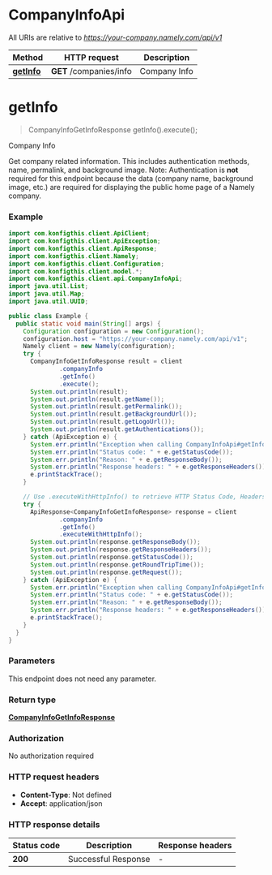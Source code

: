 # CompanyInfoApi

All URIs are relative to *https://your-company.namely.com/api/v1*

| Method | HTTP request | Description |
|------------- | ------------- | -------------|
| [**getInfo**](CompanyInfoApi.md#getInfo) | **GET** /companies/info | Company Info |


<a name="getInfo"></a>
# **getInfo**
> CompanyInfoGetInfoResponse getInfo().execute();

Company Info

Get company related information. This includes authentication methods, name, permalink, and background image.  Note: Authentication is **not** required for this endpoint because the data (company name, background image, etc.) are required for displaying the public home page of a Namely company.

### Example
```java
import com.konfigthis.client.ApiClient;
import com.konfigthis.client.ApiException;
import com.konfigthis.client.ApiResponse;
import com.konfigthis.client.Namely;
import com.konfigthis.client.Configuration;
import com.konfigthis.client.model.*;
import com.konfigthis.client.api.CompanyInfoApi;
import java.util.List;
import java.util.Map;
import java.util.UUID;

public class Example {
  public static void main(String[] args) {
    Configuration configuration = new Configuration();
    configuration.host = "https://your-company.namely.com/api/v1";
    Namely client = new Namely(configuration);
    try {
      CompanyInfoGetInfoResponse result = client
              .companyInfo
              .getInfo()
              .execute();
      System.out.println(result);
      System.out.println(result.getName());
      System.out.println(result.getPermalink());
      System.out.println(result.getBackgroundUrl());
      System.out.println(result.getLogoUrl());
      System.out.println(result.getAuthentications());
    } catch (ApiException e) {
      System.err.println("Exception when calling CompanyInfoApi#getInfo");
      System.err.println("Status code: " + e.getStatusCode());
      System.err.println("Reason: " + e.getResponseBody());
      System.err.println("Response headers: " + e.getResponseHeaders());
      e.printStackTrace();
    }

    // Use .executeWithHttpInfo() to retrieve HTTP Status Code, Headers and Request
    try {
      ApiResponse<CompanyInfoGetInfoResponse> response = client
              .companyInfo
              .getInfo()
              .executeWithHttpInfo();
      System.out.println(response.getResponseBody());
      System.out.println(response.getResponseHeaders());
      System.out.println(response.getStatusCode());
      System.out.println(response.getRoundTripTime());
      System.out.println(response.getRequest());
    } catch (ApiException e) {
      System.err.println("Exception when calling CompanyInfoApi#getInfo");
      System.err.println("Status code: " + e.getStatusCode());
      System.err.println("Reason: " + e.getResponseBody());
      System.err.println("Response headers: " + e.getResponseHeaders());
      e.printStackTrace();
    }
  }
}

```

### Parameters
This endpoint does not need any parameter.

### Return type

[**CompanyInfoGetInfoResponse**](CompanyInfoGetInfoResponse.md)

### Authorization

No authorization required

### HTTP request headers

 - **Content-Type**: Not defined
 - **Accept**: application/json

### HTTP response details
| Status code | Description | Response headers |
|-------------|-------------|------------------|
| **200** | Successful Response |  -  |

